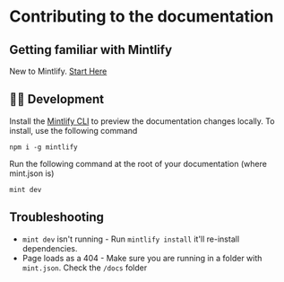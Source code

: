 # Contributing to the documentation

## Getting familiar with Mintlify

New to Mintlify. [Start Here](https://mintlify.com/docs/quickstart)

## 👩‍💻 Development

Install the [Mintlify CLI](https://www.npmjs.com/package/mintlify) to preview the documentation changes locally. To install, use the following command

```
npm i -g mintlify
```

Run the following command at the root of your documentation (where mint.json is)

```
mint dev
```

## Troubleshooting

- `mint dev` isn't running - Run `mintlify install` it'll re-install dependencies.
- Page loads as a 404 - Make sure you are running in a folder with `mint.json`. Check the `/docs` folder

